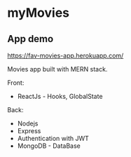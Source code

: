 # myMovies

## App demo
https://fav-movies-app.herokuapp.com/

Movies app built with MERN stack.

Front:
* ReactJs - Hooks, GlobalState

Back:
* Nodejs
* Express
* Authentication with JWT
* MongoDB - DataBase
